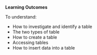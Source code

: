 **Learning Outcomes**

To understand:

- How to investigate and identify a table
- The two types of table
- How to create a table
- Accessing tables
- How to insert data into a table

